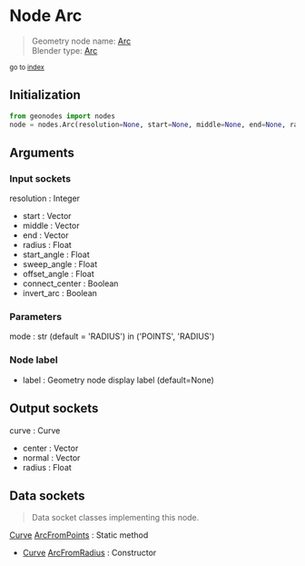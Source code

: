 
# Node Arc

> Geometry node name: [Arc](https://docs.blender.org/manual/en/latest/modeling/geometry_nodes/material/arc.html)<br>
  Blender type: [Arc](https://docs.blender.org/api/current/bpy.types.GeometryNodeCurveArc.html)
  
<sub>go to [index](/docs/index.md)</sub>

## Initialization

```python
from geonodes import nodes
node = nodes.Arc(resolution=None, start=None, middle=None, end=None, radius=None, start_angle=None, sweep_angle=None, offset_angle=None, connect_center=None, invert_arc=None, mode='RADIUS', label=None)
```



## Arguments


### Input sockets

resolution : Integer
- start : Vector
- middle : Vector
- end : Vector
- radius : Float
- start_angle : Float
- sweep_angle : Float
- offset_angle : Float
- connect_center : Boolean
- invert_arc : Boolean

### Parameters

mode : str (default = 'RADIUS') in ('POINTS', 'RADIUS')

### Node label

- label : Geometry node display label (default=None)

## Output sockets

curve : Curve
- center : Vector
- normal : Vector
- radius : Float

## Data sockets

> Data socket classes implementing this node.
  
[Curve](/docs/sockets/Curve.md) [ArcFromPoints](/docs/sockets/Curve.md#arcfrompoints) : Static method
- [Curve](/docs/sockets/Curve.md) [ArcFromRadius](/docs/sockets/Curve.md#arcfromradius) : Constructor
  
